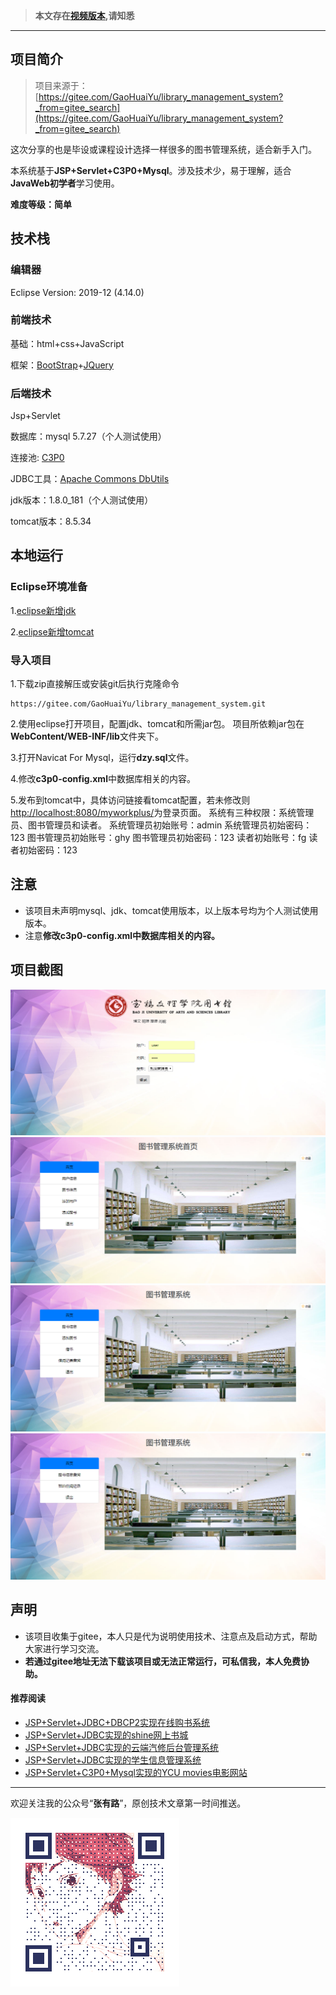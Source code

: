 >  **本文存在[视频版本](https://zhuanlan.zhihu.com/p/115557947),请知悉**

----------

## 项目简介

>项目来源于：[https://gitee.com/GaoHuaiYu/library_management_system?_from=gitee_search](https://gitee.com/GaoHuaiYu/library_management_system?_from=gitee_search)

这次分享的也是毕设或课程设计选择一样很多的图书管理系统，适合新手入门。

本系统基于**JSP+Servlet+C3P0+Mysql**。涉及技术少，易于理解，适合**JavaWeb初学者**学习使用。

**难度等级：简单**

## 技术栈
### 编辑器

Eclipse Version: 2019-12 (4.14.0)

### 前端技术
基础：html+css+JavaScript

框架：[BootStrap](https://www.bootcss.com/)+[JQuery](https://jquery.com/)

### 后端技术
Jsp+Servlet

数据库：mysql 5.7.27（个人测试使用）

连接池: [C3P0](https://www.baidu.com/link?url=i4St4pZD-2QnhdI02uQYnprDqj9xRlDp2lUdDPM3cYSP2J6kjPGRN6sp97i1rNKM&wd=&eqid=bcfa6ca2000b5ac4000000025e745bc1)

JDBC工具：[Apache Commons DbUtils](http://commons.apache.org/proper/commons-dbutils/)

jdk版本：1.8.0_181（个人测试使用）

tomcat版本：8.5.34

## 本地运行

### Eclipse环境准备
1.[eclipse新增jdk](../../public/oldPicturesFromGitee/Eclipse%E6%96%B0%E5%A2%9Ejdk.mp4)

2.[eclipse新增tomcat](../../public/oldPicturesFromGitee/Eclipse%E6%96%B0%E5%A2%9Etomcat.mp4)

### 导入项目
1.下载zip直接解压或安装git后执行克隆命令 
```
https://gitee.com/GaoHuaiYu/library_management_system.git
```
2.使用eclipse打开项目，配置jdk、tomcat和所需jar包。
项目所依赖jar包在**WebContent/WEB-INF/lib**文件夹下。

3.打开Navicat For Mysql，运行**dzy.sql**文件。

4.修改**c3p0-config.xml**中数据库相关的内容。

5.发布到tomcat中，具体访问链接看tomcat配置，若未修改则[http://localhost:8080/myworkplus/](http://localhost:8080/myworkplus/)为登录页面。
系统有三种权限：系统管理员、图书管理员和读者。
系统管理员初始账号：admin 系统管理员初始密码：123
图书管理员初始账号：ghy   图书管理员初始密码：123
读者初始账号：fg  读者初始密码：123


## 注意
- 该项目未声明mysql、jdk、tomcat使用版本，以上版本号均为个人测试使用版本。
- 注意**修改c3p0-config.xml中数据库相关的内容。**


## 项目截图
![登录](../../public/oldPicturesFromGitee/blog20200323164101.png)
![系统管理员首页](../../public/oldPicturesFromGitee/blog20200323164102.png)
![图书管理员首页](../../public/oldPicturesFromGitee/blog20200323164103.png)
![读者首页](../../public/oldPicturesFromGitee/blog20200323164104.png)

## 声明
- 该项目收集于gitee，本人只是代为说明使用技术、注意点及启动方式，帮助大家进行学习交流。
- **若通过gitee地址无法下载该项目或无法正常运行，可私信我，本人免费协助。**


#### 推荐阅读
- [JSP+Servlet+JDBC+DBCP2实现在线购书系统](https://mp.weixin.qq.com/s/kFHzkRtL6FNN9koaWAjDkg)
- [JSP+Servlet+JDBC实现的shine网上书城](https://mp.weixin.qq.com/s/GvfywZwg28IMYk5Q2ZWcOw)
- [JSP+Servlet+JDBC实现的云端汽修后台管理系统](https://mp.weixin.qq.com/s/kalGv5T8AZGxTnLHr2wDsA)
- [JSP+Servlet+JDBC实现的学生信息管理系统](https://mp.weixin.qq.com/s/K-H50joCXeE0cnwmtoqhJw)
- [JSP+Servlet+C3P0+Mysql实现的YCU movies电影网站](https://mp.weixin.qq.com/s/bJ1lGNDrVwzXx5z9dDaV-w)

---

欢迎关注我的公众号“**张有路**”，原创技术文章第一时间推送。

![](../../public/oldPicturesFromGitee/qrcode.gif)
